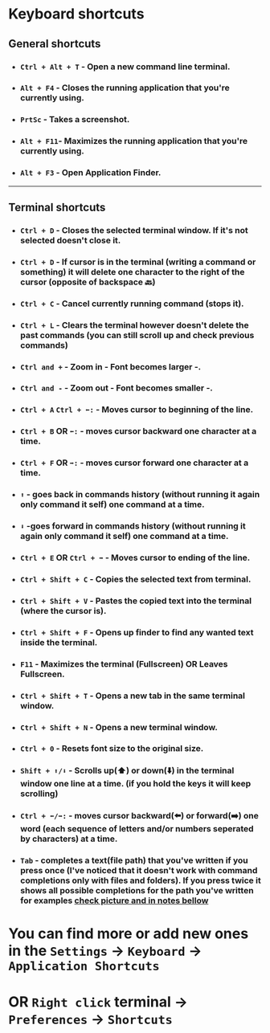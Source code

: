 # Keyboard shortcuts

## General shortcuts
- ### `Ctrl + Alt + T` - Open a new command line terminal.

- ### `Alt + F4` - Closes the running application that you're currently using.

- ### `PrtSc` - Takes a screenshot.

- ### `Alt + F11`- Maximizes the running application that you're currently using. 

- ### `Alt + F3` - Open Application Finder.

---

## Terminal shortcuts

- ### `Ctrl + D` - Closes the selected terminal window. **If it's not selected doesn't close it**.

- ### `Ctrl + D` - If cursor is in the terminal (writing a command or something) it will delete one character to the right of the cursor (opposite of backspace :back:)

- ### `Ctrl + C` - Cancel currently running command (stops it).

- ### `Ctrl + L` - Clears the terminal however doesn't delete the past commands (you can still scroll up and check previous commands)

- ### `Ctrl and +` - Zoom in - Font becomes larger -.

- ### `Ctrl and -` - Zoom out - Font becomes smaller -.

- ### `Ctrl + A` `Ctrl + ⬅️:` - Moves cursor to beginning of the line.

- ### `Ctrl + B` OR `⬅️:` - moves cursor backward one character at a time.

- ### `Ctrl + F` OR `➡️:` - moves cursor forward one character at a time.

- ### `⬆️` - goes back in commands history (without running it again **only command it self**) one command at a time.

- ### `⬇️` -goes forward in commands history (without running it again **only command it self**) one command at a time.

- ### `Ctrl + E` OR `Ctrl + ➡️` - Moves cursor to ending of the line.

- ### `Ctrl + Shift + C` - Copies the selected text from terminal.

- ### `Ctrl + Shift + V` - Pastes the copied text into the terminal (where the cursor is).

- ### `Ctrl + Shift + F` - Opens up finder to find any wanted text inside the terminal.

- ### `F11` - Maximizes the terminal (Fullscreen) OR Leaves Fullscreen.

- ### `Ctrl + Shift + T` - Opens a new tab in the same terminal window.  

- ### `Ctrl + Shift + N` - Opens a **new terminal window**.  

- ### `Ctrl + 0` - Resets font size to the original size. 

- ### `Shift + ⬆️/⬇️`  - Scrolls up(⬆️) or down(⬇️) in the terminal window one line at a time. (if you hold the keys it will keep scrolling)

- ### `Ctrl + ⬅️/➡️:` - moves cursor backward(⬅️) or forward(➡️) one word (each sequence of letters and/or numbers seperated by characters) at a time.

- ### `Tab` - completes a text(file path) that you've written if you press once (I've noticed that it doesn't work with command completions only with files and folders). If you press twice it shows all possible completions for the path you've written for examples [check picture and in notes bellow](https://github.com/unkatoi/LinuxLearning/blob/LinuxFolder/Linux/LinuxCommands.md#the-home-directory-home-contains-a-home-folder-for-each-user-eg--is-homepanda)

# You can find more or add new ones in the `Settings` -> `Keyboard` -> `Application Shortcuts` 
# OR `Right click` terminal -> `Preferences` -> `Shortcuts`
